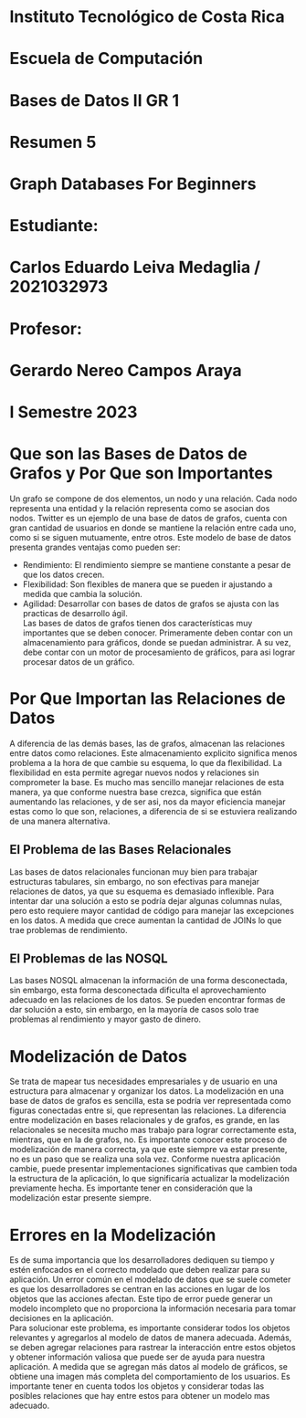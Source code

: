 [//]: # (Portada)
# Instituto Tecnológico de Costa Rica

# Escuela de Computación

# Bases de Datos II GR 1

# Resumen 5

# Graph Databases For Beginners

# Estudiante: 
# Carlos Eduardo Leiva Medaglia / 2021032973

# Profesor: 
# Gerardo Nereo Campos Araya

# I Semestre 2023
[//]: # (Dejo esto para que el siguiente texto inicie en una nueva página)
# 
# 
# 
# 
# 
# 
# 
# 
# 
# 
# 
# 
# 
# 
# Que son las Bases de Datos de Grafos y Por Que son Importantes
Un grafo se compone de dos elementos, un nodo y una relación. Cada nodo representa una entidad y la relación representa como se asocian dos nodos. Twitter es un ejemplo de una base de datos de grafos, cuenta con gran cantidad de usuarios en donde se mantiene la relación entre cada uno, como si se siguen mutuamente, entre otros.
Este modelo de base de datos presenta grandes ventajas como pueden ser:
- Rendimiento: El rendimiento siempre se mantiene constante a pesar de que los datos crecen.  
- Flexibilidad: Son flexibles de manera que se pueden ir ajustando a medida que cambia la solución.  
- Agilidad: Desarrollar con bases de datos de grafos se ajusta con las practicas de desarrollo ágil.  
Las bases de datos de grafos tienen dos características muy importantes que se deben conocer. Primeramente deben contar con un almacenamiento para gráficos, donde se puedan administrar. A su vez, debe contar con un motor de procesamiento de gráficos, para asi lograr procesar datos de un gráfico.
# Por Que Importan las Relaciones de Datos  

A diferencia de las demás bases, las de grafos, almacenan las relaciones entre datos como relaciones. Este almacenamiento explicito significa menos problema a la hora de que cambie su esquema, lo que da flexibilidad. La flexibilidad en esta permite agregar nuevos nodos y relaciones sin comprometer la base. Es mucho mas sencillo manejar relaciones de esta manera, ya que conforme nuestra base crezca, significa que están aumentando las relaciones, y de ser asi, nos da mayor eficiencia manejar estas como lo que son, relaciones, a diferencia de si se estuviera realizando de una manera alternativa. 

## El Problema de las Bases Relacionales  
Las bases de datos relacionales funcionan muy bien para trabajar estructuras tabulares, sin embargo, no son efectivas para manejar relaciones de datos, ya que su esquema es demasiado inflexible. Para intentar dar una solución a esto se podría dejar algunas columnas nulas, pero esto requiere mayor cantidad de código para manejar las excepciones en los datos. A medida que crece aumentan la cantidad de JOINs lo que trae problemas de rendimiento.  
## El Problemas de las NOSQL  
Las bases NOSQL almacenan la información de una forma desconectada, sin embargo, esta forma desconectada dificulta el aprovechamiento adecuado en las relaciones de los datos. Se pueden encontrar formas de dar solución a esto, sin embargo, en la mayoría de casos solo trae problemas al rendimiento y mayor gasto de dinero.

# Modelización de Datos  
Se trata de mapear tus necesidades empresariales y de usuario en una estructura para almacenar y organizar los datos. La modelización en una base de datos de grafos es sencilla, esta se podría ver representada como figuras conectadas entre si, que representan las relaciones. La diferencia entre modelización en bases relacionales y de grafos, es grande, en las relacionales se necesita mucho mas trabajo para lograr correctamente esta, mientras, que en la de grafos, no. Es importante conocer este proceso de modelización de manera correcta, ya que este siempre va estar presente, no es un paso que se realiza una sola vez. Conforme nuestra aplicación cambie, puede presentar implementaciones significativas que cambien toda la estructura de la aplicación, lo que significaría actualizar la modelización previamente hecha. Es importante tener en consideración que la modelización estar presente siempre.

# Errores en la Modelización  
Es de suma importancia que los desarrolladores dediquen su tiempo y estén enfocados en el correcto modelado que deben realizar para su aplicación. Un error común en el modelado de datos que se suele cometer es que los desarrolladores se centran en las acciones en lugar de los objetos que las acciones afectan. Este tipo de error puede generar un modelo incompleto que no proporciona la información necesaria para tomar decisiones en la aplicación.  
Para solucionar este problema, es importante considerar todos los objetos relevantes y agregarlos al modelo de datos de manera adecuada. Además, se deben agregar relaciones para rastrear la interacción entre estos objetos y obtener información valiosa que puede ser de ayuda para nuestra aplicación. A medida que se agregan más datos al modelo de gráficos, se obtiene una imagen más completa del comportamiento de los usuarios. Es importante tener en cuenta todos los objetos y considerar todas las posibles relaciones que hay entre estos para obtener un modelo mas adecuado.
